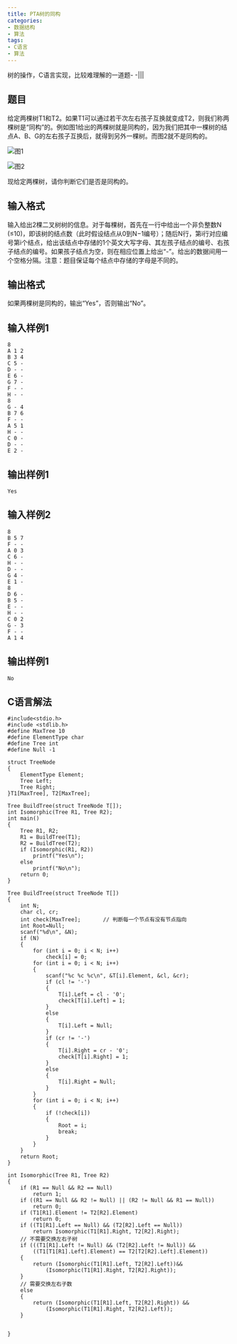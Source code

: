 ```yaml
---
title: PTA树的同构
categories: 
- 数据结构
- 算法
tags: 
- C语言
- 算法
---
```


树的操作，C语言实现，比较难理解的一道题- -|||

<!-- more -->

## 题目
给定两棵树T1和T2。如果T1可以通过若干次左右孩子互换就变成T2，则我们称两棵树是“同构”的。例如图1给出的两棵树就是同构的，因为我们把其中一棵树的结点A、B、G的左右孩子互换后，就得到另外一棵树。而图2就不是同构的。

![图1](https://images.ptausercontent.com/28)

![图2](https://images.ptausercontent.com/29)

现给定两棵树，请你判断它们是否是同构的。

## 输入格式

输入给出2棵二叉树树的信息。对于每棵树，首先在一行中给出一个非负整数N (≤10)，即该树的结点数（此时假设结点从0到N−1编号）；随后N行，第i行对应编号第i个结点，给出该结点中存储的1个英文大写字母、其左孩子结点的编号、右孩子结点的编号。如果孩子结点为空，则在相应位置上给出“-”。给出的数据间用一个空格分隔。注意：题目保证每个结点中存储的字母是不同的。

## 输出格式

如果两棵树是同构的，输出“Yes”，否则输出“No”。

## 输入样例1

```
8
A 1 2
B 3 4
C 5 -
D - -
E 6 -
G 7 -
F - -
H - -
8
G - 4
B 7 6
F - -
A 5 1
H - -
C 0 -
D - -
E 2 -
```

## 输出样例1

```
Yes
```

## 输入样例2

```
8
B 5 7
F - -
A 0 3
C 6 -
H - -
D - -
G 4 -
E 1 -
8
D 6 -
B 5 -
E - -
H - -
C 0 2
G - 3
F - -
A 1 4
```

## 输出样例1

```
No
```

## C语言解法

```
#include<stdio.h>
#include <stdlib.h>
#define MaxTree 10
#define ElementType char
#define Tree int
#define Null -1
 
struct TreeNode
{
	ElementType Element;
	Tree Left;
	Tree Right;
}T1[MaxTree], T2[MaxTree];
 
Tree BuildTree(struct TreeNode T[]);
int Isomorphic(Tree R1, Tree R2);
int main()
{
	Tree R1, R2;
	R1 = BuildTree(T1);
	R2 = BuildTree(T2);
	if (Isomorphic(R1, R2))
		printf("Yes\n");
	else
		printf("No\n");
	return 0;
}
 
Tree BuildTree(struct TreeNode T[])
{
	int N;
	char cl, cr;
	int check[MaxTree];       // 判断每一个节点有没有节点指向
	int Root=Null;
	scanf("%d\n", &N);
	if (N)
	{
		for (int i = 0; i < N; i++)
			check[i] = 0;
		for (int i = 0; i < N; i++)
		{
			scanf("%c %c %c\n", &T[i].Element, &cl, &cr);
			if (cl != '-')
			{
				T[i].Left = cl - '0';
				check[T[i].Left] = 1;
			}
			else
			{
				T[i].Left = Null;
			}
			if (cr != '-')
			{
				T[i].Right = cr - '0';
				check[T[i].Right] = 1;
			}
			else
			{
				T[i].Right = Null;
			}
		}
		for (int i = 0; i < N; i++)
		{
			if (!check[i])
			{
				Root = i;
				break;
			}	
		}
	}
	return Root;
}
 
int Isomorphic(Tree R1, Tree R2)
{
	if (R1 == Null && R2 == Null)
		return 1;
	if ((R1 == Null && R2 != Null) || (R2 != Null && R1 == Null))
		return 0;
	if (T1[R1].Element != T2[R2].Element)
		return 0;
	if ((T1[R1].Left == Null) && (T2[R2].Left == Null))
		return Isomorphic(T1[R1].Right, T2[R2].Right);
	// 不需要交换左右子树
	if (((T1[R1].Left != Null) && (T2[R2].Left != Null)) &&
		((T1[T1[R1].Left].Element) == T2[T2[R2].Left].Element))
	{
		return (Isomorphic(T1[R1].Left, T2[R2].Left))&&
			(Isomorphic(T1[R1].Right, T2[R2].Right));
	}
	// 需要交换左右子数
	else
	{
		return (Isomorphic(T1[R1].Left, T2[R2].Right)) &&
			(Isomorphic(T1[R1].Right, T2[R2].Left));
	}
 
 
}
```